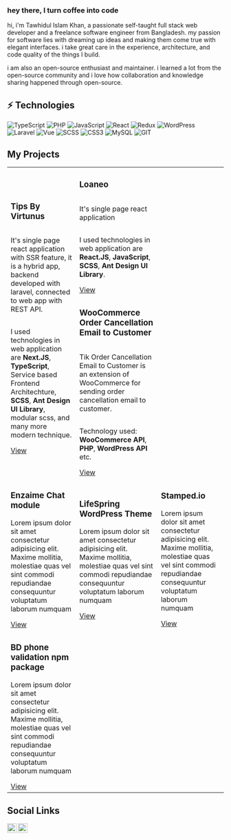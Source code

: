 ### hey there, I turn coffee into code

hi, i'm Tawhidul Islam Khan, a passionate self-taught full stack web developer and a freelance software engineer from Bangladesh. my passion for software lies with dreaming up ideas and making them come true with elegant interfaces. i take great care in the experience, architecture, and code quality of the things I build.

i am also an open-source enthusiast and maintainer. i learned a lot from the open-source community and i love how collaboration and knowledge sharing happened through open-source.

<!--
  <img align="right" alt="GIF" src="https://github.com/abhisheknaiidu/abhisheknaiidu/blob/master/code.gif?raw=true" width="500" height="320" />
   -->

## ⚡ Technologies

![TypeScript](https://img.shields.io/badge/-TypeScript-black?style=flat-square&logo=typescript)
![PHP](https://img.shields.io/badge/-PHP-black?style=flat-square&logo=php)
![JavaScript](https://img.shields.io/badge/-JavaScript-black?style=flat-square&logo=javascript)
![React](https://img.shields.io/badge/-React-black?style=flat-square&logo=react)
![Redux](https://img.shields.io/badge/-Redux-purple?style=flat-square&logo=redux)
![WordPress](https://img.shields.io/badge/-WordPress-blue?style=flat-square&logo=wordpress)
![Laravel](https://img.shields.io/badge/-Laravel-black?style=flat-square&logo=laravel)
![Vue](https://img.shields.io/badge/-VueJS-green?style=flat-square&logo=vue)
![SCSS](https://img.shields.io/badge/-SCSS-black?style=flat-square&logo=sass)
![CSS3](https://img.shields.io/badge/-CSS3-1572B6?style=flat-square&logo=css3)
![MySQL](https://img.shields.io/badge/-MySQL-black?style=flat-square&logo=mysql)
![GIT](https://img.shields.io/badge/-GIT-black?style=flat-square&logo=git)

## My Projects

<table>
  <tbody>
      <tr>
      <td>
      <div style="display:flex; flex-direction: column;">
      <h3>Tips By Virtunus</h3>
<p> It's single page react application with SSR feature, it is a hybrid app, backend developed with laravel, connected to web app with REST API. </p>
<p>I used technologies in web application are <b>Next.JS</b>, <b>TypeScript</b>, Service based Frontend Architechture, <b>SCSS</b>, <b>Ant Design UI Library</b>, modular scss, and many more modern technique.
</p>
<a href="https://tips.virtunus.com/" target="_blank">View</a>
</div>
</td>
       <td style="display:flex; flex-direction: column">
<div style="display:flex; flex-direction: column;">
      <h3>Loaneo</h3>
<p> It's single page react application</p>
<p>I used technologies in web application are <b>React.JS</b>, <b>JavaScript</b>, <b>SCSS</b>, <b>Ant Design UI Library</b>.
</p>
<a href="https://loaneo.co.uk/apply?productId=234&price=345">View</a>
</div>
</td>
            <td style="display:flex; flex-direction: column">
<h3>WooCommerce Order Cancellation Email to Customer</h3>
<p>Tik Order Cancellation Email to Customer is an extension of WooCommerce for sending order cancellation email to customer.</p>
<p>
Technology used: <b>WooCommerce API</b>, <b>PHP</b>, <b>WordPress API</b> etc.
</p>
<a href="https://wordpress.org/plugins/tik-order-cancellation-email-to-customer/">View</a>
</td>

</tr>
      <tr>
      <td><h3>Enzaime Chat module</h3>
<p>Lorem ipsum dolor sit amet consectetur adipisicing elit. Maxime mollitia,
molestiae quas vel sint commodi repudiandae consequuntur voluptatum laborum
numquam</p>
<a href="https://enzaime.com/symptom-checker">View</a>
</td>
 <td><h3>LifeSpring WordPress Theme</h3>
<p>Lorem ipsum dolor sit amet consectetur adipisicing elit. Maxime mollitia,
molestiae quas vel sint commodi repudiandae consequuntur voluptatum laborum
numquam</p>
<a href="https://www.lifespringint.com/courses/">View</a>
</td>
 <td><h3>Stamped.io</h3>
<p>Lorem ipsum dolor sit amet consectetur adipisicing elit. Maxime mollitia,
molestiae quas vel sint commodi repudiandae consequuntur voluptatum laborum
numquam</p>
<a href="https://stamped.io/">View</a>
</td>
</tr>
      <tr>
      <td><h3>BD phone validation npm package</h3>
<p>Lorem ipsum dolor sit amet consectetur adipisicing elit. Maxime mollitia,
molestiae quas vel sint commodi repudiandae consequuntur voluptatum laborum
numquam</p>
<a href="https://www.npmjs.com/package/is-valid-bd-phone">View</a>
</td>
</tr>
</tbody>
</table>
<!--END_SECTION:waka-->

## Social Links

<a href="https://twitter.com/tawhiduldev">
  <img align="left" alt="Tawhid | Twitter" width="22px" src="https://raw.githubusercontent.com/peterthehan/peterthehan/master/assets/twitter.svg" />
</a>
<a href="https://www.linkedin.com/in/">
  <img align="left" alt="Tawhid | LinkedIN" width="22px" src="https://raw.githubusercontent.com/peterthehan/peterthehan/master/assets/linkedin.svg" />
</a>

